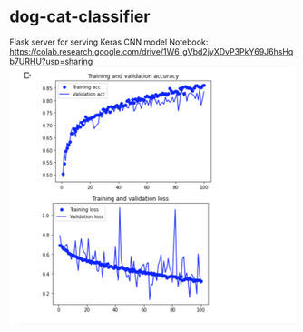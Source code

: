 # dog-cat-classifier
Flask server for serving Keras CNN model
Notebook: https://colab.research.google.com/drive/1W6_gVbd2jyXDvP3PkY69J6hsHqb7URHU?usp=sharing
![result](https://github.com/thanhNt16/dog-cat-classifier/blob/master/result.png)
